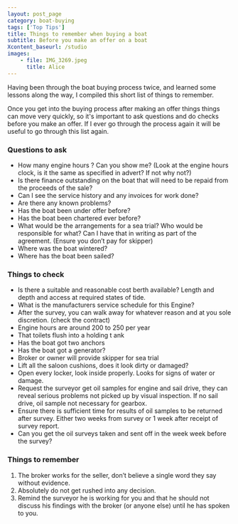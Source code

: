 ```yaml
---
layout: post_page
category: boat-buying
tags: ['Top Tips']
title: Things to remember when buying a boat
subtitle: Before you make an offer on a boat
Xcontent_baseurl: /studio
images: 
    - file: IMG_3269.jpeg
      title: Alice
---
```

Having been through the boat buying process twice, and learned some lessons along the way, I compiled this short list of things to remember. 

Once you get into the buying process after making an offer things things can move very quickly, so it's important to ask questions and do checks before you make an offer. If I ever go through the process again it will be useful to go through this list again.

### Questions to ask
* How many engine hours ? Can you show me? (Look at the engine hours clock, is it the same as specified in advert? If not why not?)
* Is there finance outstanding on the boat that will need to be repaid from the proceeds of the sale?
* Can I see the service history and any invoices for work done?
* Are there any known problems?
* Has the boat been under offer before?
* Has the boat been chartered ever before?
* What would be the arrangements for a sea trial? Who would be responsible for what? Can I have that in writing as part of the agreement. (Ensure you don’t pay for skipper)
* Where was the boat wintered?
* Where has the boat been sailed?

### Things to check 
* Is there a suitable and reasonable cost berth available? Length and depth and access at required states of tide. 
* What is the manufacturers service schedule for this Engine?
* After the survey, you can walk away for whatever reason and at you sole discretion. (check the contract)
* Engine hours are around 200 to 250 per year
* That toilets flush into a holding t ank
* Has the boat got two anchors
* Has the boat got a generator?
* Broker or owner will provide skipper for sea trial
* Lift all the saloon cushions, does it look dirty or damaged?
* Open every locker, look inside properly. Looks for signs of water or damage. 
* Request the surveyor get oil samples for engine and sail drive, they can reveal serious problems not picked up by visual inspection. If no sail drive, oil sample not necessary for gearbox.
* Ensure there is sufficient time for results of oil samples to be returned after survey. Either two weeks from survey or 1 week after receipt of survey report. 
* Can you get the oil surveys taken and sent off in the week week before the survey?

### Things to remember
1. The broker works for the seller, don’t believe a single word they say without evidence. 
2. Absolutely do not get rushed into any decision. 
3. Remind the surveyor he is working for you and that he should not discuss his findings with the broker (or anyone else) until he has spoken to you. 
